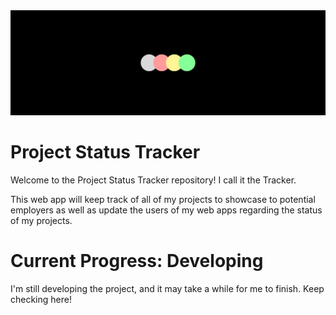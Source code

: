 <img alt="Tracker logo background" src="./.github/tracker-background.png">

# Project Status Tracker
Welcome to the Project Status Tracker repository! I call it the Tracker.<br>

This web app will keep track of all of my projects to showcase to potential employers as well as update the users of my 
web apps regarding the status of my projects.

# Current Progress: Developing
I'm still developing the project, and it may take a while for me to finish. Keep checking here!